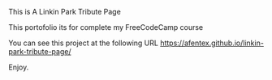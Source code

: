 This is A Linkin Park Tribute Page

This portofolio its for complete my FreeCodeCamp course

You can see this project at the following URL
https://afentex.github.io/linkin-park-tribute-page/

Enjoy.
